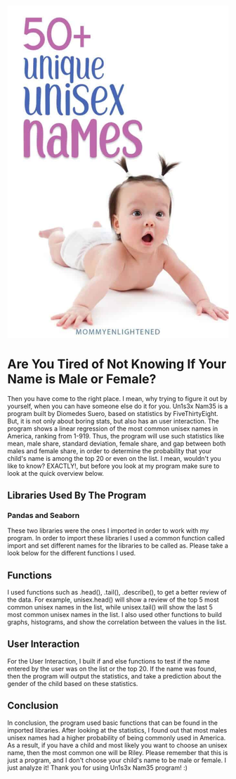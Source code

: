 ![](/unisex-names.jpg)
# Are You Tired of Not Knowing If Your Name is Male or Female?
Then you have come to the right place. I mean, why trying to figure it out by yourself, when you can have someone else do it for you. Un1s3x Nam35 is a program built by Diomedes Suero, based on statistics by FiveThirtyEight. But, it is not only about boring stats, but also has an user interaction. The program shows a linear regression of the most common unisex names in America, ranking from 1-919. Thus, the program will use such statistics like mean, male share, standard deviation, female share, and gap between both males and female share, in order to determine the probability that your child's name is among the top 20 or even on the list. I mean, wouldn't you like to know? EXACTLY!, but before you look at my program make sure to look at the quick overview below. 
## Libraries Used By The Program 

### Pandas and Seaborn 
These two libraries were the ones I imported in order to work with my program. In order to import these libraries I used a common function called import and set different names for the libraries to be called as. Please take a look below for the different functions I used. 
## Functions 
I used functions such as .head(), .tail(), .describe(), to get a better review of the data. For example, unisex.head() will show a review of the top 5 most common unisex names in the list, while unisex.tail() will show the last 5 most common unisex names in the list. I also used other functions to build graphs, histograms, and show the correlation between the values in the list. 
## User Interaction
For the User Interaction, I built if and else functions to test if the name entered by the user was on the list or the top 20. If the name was found, then the program will output the statistics, and take a prediction about the gender of the child based on these statistics. 
## Conclusion
In conclusion, the program used basic functions that can be found in the imported libraries. After looking at the statistics, I found out that most males unisex names had a higher probability of being commonly used in America. As a result, if you have a child and most likely you want to choose an unisex name, then the most common one will be Riley. Please remember that this is just a program, and I don't choose your child's name to be male or female. I just analyze it! Thank you for using Un1s3x Nam35 program! :)
